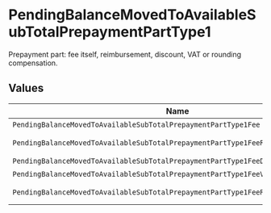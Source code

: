 # PendingBalanceMovedToAvailableSubTotalPrepaymentPartType1

Prepayment part: fee itself, reimbursement, discount, VAT or rounding compensation.


## Values

| Name                                                                               | Value                                                                              |
| ---------------------------------------------------------------------------------- | ---------------------------------------------------------------------------------- |
| `PendingBalanceMovedToAvailableSubTotalPrepaymentPartType1Fee`                     | fee                                                                                |
| `PendingBalanceMovedToAvailableSubTotalPrepaymentPartType1FeeReimbursement`        | fee-reimbursement                                                                  |
| `PendingBalanceMovedToAvailableSubTotalPrepaymentPartType1FeeDiscount`             | fee-discount                                                                       |
| `PendingBalanceMovedToAvailableSubTotalPrepaymentPartType1FeeVat`                  | fee-vat                                                                            |
| `PendingBalanceMovedToAvailableSubTotalPrepaymentPartType1FeeRoundingCompensation` | fee-rounding-compensation                                                          |
